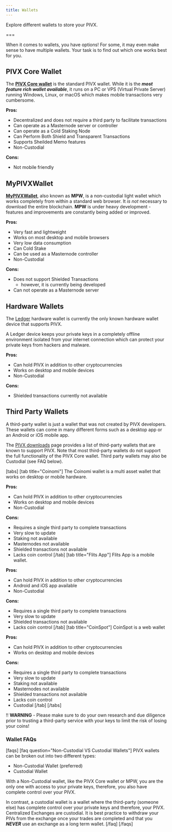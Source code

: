 ```yaml
---
title: Wallets
---
```


Explore different wallets to store your PIVX.

===

When it comes to wallets, you have options!  For some, it may even make sense to have multiple wallets. Your task is to find out which one works best for you.

## PIVX Core Wallet
The **[PIVX Core wallet](/wallets/pivx-core-wallet)** is the standard PIVX wallet.  While it is the **_most feature rich wallet available_**, it runs on a PC or VPS (Virtual Private Server) running Windows, Linux, or macOS which makes mobile transactions very cumbersome.  

**Pros:**
* Decentralized and does not require a third party to facilitate transactions
* Can operate as a Masternode server or controller
* Can operate as a Cold Staking Node
* Can Perform Both Shield and Transparent Transactions
* Supports Sheilded Memo features
* Non-Custodial

**Cons:**  
* Not mobile friendly


## MyPIVXWallet
**[MyPIVXWallet](/wallets/my-pivx-wallet)**, also known as **MPW**, is a non-custodial light wallet which works completely from within a standard web browser.  It _is not_ necessary to download the entire blockchain. **MPW** is under heavy development  - features and improvements are constantly being added or improved.

**Pros:**
* Very fast and lightweight 
* Works on most desktop and mobile browsers
* Very low data consumption
* Can Cold Stake
* Can be used as a Masternode controller
* Non-Custodial

**Cons:**  
* Does not support Shielded Transactions
  * however, it is currently being developed 
* Can not operate as a Masternode server

## Hardware Wallets
The [Ledger](/wallets/ledger-wallet) hardware wallet is currently the only known hardware wallet device that supports PIVX.  

A Ledger device keeps your private keys in a completely offline environment isolated from your internet connection which can protect your private keys from hackers and malware. 

**Pros:**
* Can hold PIVX in addition to other cryptocurrencies
* Works on desktop and mobile devices
* Non-Custodial

**Cons:**  
* Shielded transactions currently not available

## Third Party Wallets
A third-party wallet is just a wallet that was not created by PIVX developers.  These wallets can come in many different forms such as a desktop app or an Android or iOS mobile app.

The [PIVX downloads](https://pivx.org/downloads) page provides a list of third-party wallets that are known to support PIVX.  Note that most third-party wallets do not support the full functionality of the PIVX Core wallet. Third party wallets may also be Custodial (see FAQ below).

[tabs]
[tab title="Coinomi"]
The Coinomi wallet is a multi asset wallet that works on desktop or mobile hardware.  

**Pros:**
* Can hold PIVX in addition to other cryptocurrencies
* Works on desktop and mobile devices
* Non-Custodial

**Cons:**  
* Requires a single third party to complete transactions
* Very slow to update
* Staking not available
* Masternodes not available
* Shielded transactions not available
* Lacks coin control
[/tab]
[tab title="Flits App"]
Flits App is a mobile wallet.  

**Pros:**
* Can hold PIVX in addition to other cryptocurrencies
* Android and iOS app available
* Non-Custodial

**Cons:**  
* Requires a single third party to complete transactions
* Very slow to update
* Shielded transactions not available
* Lacks coin control
[/tab]
[tab title="CoinSpot"]
CoinSpot is a web wallet  

**Pros:**
* Can hold PIVX in addition to other cryptocurrencies
* Works on desktop and mobile devices

**Cons:**  
* Requires a single third party to complete transactions
* Very slow to update
* Staking not available
* Masternodes not available
* Shielded transactions not available
* Lacks coin control
* Custodial
[/tab]
[/tabs]

!! **WARNING** - Please make sure to do your own research and due diligence prior to trusting a third-party service with your keys to limit the risk of losing your coins!

### Wallet FAQs

[faqs]
[faq question="Non-Custodial VS Custodial Wallets"]
PIVX wallets can be broken out into two different types:
* Non-Custodial Wallet (preferred)
* Custodial Wallet

With a Non-Custodial wallet, like the PIVX Core wallet or MPW, you are the only one with access to your private keys, therefore, you also have complete control over your PIVX.

In contrast, a custodial wallet is a wallet where the third-party (someone else) has complete control over your private keys and therefore, your PIVX.  Centralized Exchanges are custodial.  It is best practice to withdraw your PIVs from the exchange once your trades are completed and that you **_NEVER_** use an exchange as a long term wallet. 
[/faq]
[/faqs]

